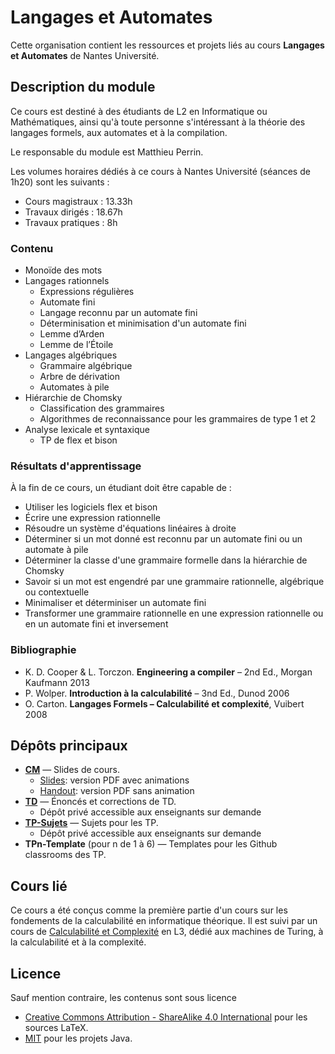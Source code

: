 # Langages et Automates

Cette organisation contient les ressources et projets liés au cours **Langages et Automates** de Nantes Université.

## Description du module

Ce cours est destiné à des étudiants de L2 en Informatique ou Mathématiques, ainsi qu'à toute personne s'intéressant à la théorie des langages formels, aux automates et à la compilation.

Le responsable du module est Matthieu Perrin.

Les volumes horaires dédiés à ce cours à Nantes Université (séances de 1h20) sont les suivants :
- Cours magistraux : 13.33h
- Travaux dirigés : 18.67h
- Travaux pratiques : 8h

### Contenu
- Monoïde des mots
- Langages rationnels
  - Expressions régulières
  - Automate fini
  - Langage reconnu par un automate fini
  - Déterminisation et minimisation d'un automate fini
  - Lemme d’Arden
  - Lemme de l’Étoile
- Langages algébriques
  - Grammaire algébrique
  - Arbre de dérivation
  - Automates à pile
- Hiérarchie de Chomsky
  - Classification des grammaires
  - Algorithmes de reconnaissance pour les grammaires de type 1 et 2
- Analyse lexicale et syntaxique
  - TP de flex et bison

### Résultats d'apprentissage
À la fin de ce cours, un étudiant doit être capable de :
- Utiliser les logiciels flex et bison
- Écrire une expression rationnelle
- Résoudre un système d'équations linéaires à droite
- Déterminer si un mot donné est reconnu par un automate fini ou un automate à pile
- Déterminer la classe d'une grammaire formelle dans la hiérarchie de Chomsky
- Savoir si un mot est engendré par une grammaire rationnelle, algébrique ou contextuelle
- Minimaliser et déterminiser un automate fini
- Transformer une grammaire rationnelle en une expression rationnelle ou en un automate fini et inversement

### Bibliographie
- K. D. Cooper & L. Torczon. **Engineering a compiler** – 2nd Ed., Morgan Kaufmann 2013
- P. Wolper. **Introduction à la calculabilité** – 3nd Ed., Dunod 2006
- O. Carton. **Langages Formels – Calculabilité et complexité**, Vuibert 2008

## Dépôts principaux
- [**CM**](https://github.com/LangagesEtAutomates/CM) — Slides de cours.
  - [Slides](https://LangagesEtAutomates.github.io/CM/slides.pdf): version PDF avec animations
  - [Handout](https://LangagesEtAutomates.github.io/CM/handout.pdf): version PDF sans animation
- [**TD**](https://github.com/LangagesEtAutomates/TD) — Énoncés et corrections de TD.
  - Dépôt privé accessible aux enseignants sur demande
- [**TP-Sujets**](https://github.com/LangagesEtAutomates/TP-Sujets) — Sujets pour les TP.
  - Dépôt privé accessible aux enseignants sur demande
- **TPn-Template** (pour n de 1 à 6) — Templates pour les Github classrooms des TP.

## Cours lié
Ce cours a été conçus comme la première partie d'un cours sur les fondements de la calculabilité en informatique théorique. Il est suivi par un cours de [Calculabilité et Complexité](https://github.com/CalculabiliteEtComplexite) en L3, dédié aux machines de Turing, à la calculabilité et à la complexité. 

## Licence
Sauf mention contraire, les contenus sont sous licence
- [Creative Commons Attribution - ShareAlike 4.0 International](https://creativecommons.org/licenses/by-sa/4.0/) pour les sources LaTeX.
- [MIT](https://opensource.org/licenses/MIT) pour les projets Java.
